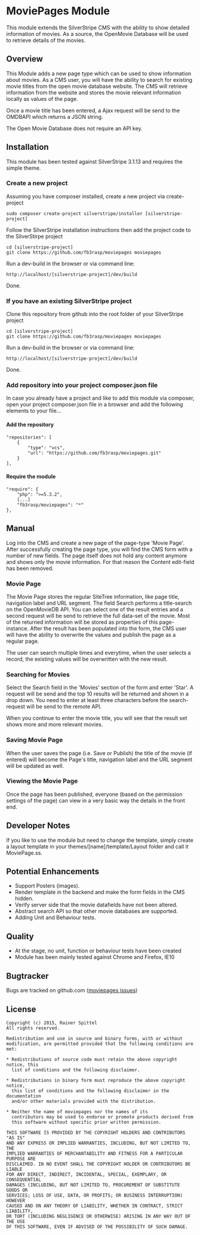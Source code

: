 # MoviePages Module

This module extends the SilverStripe CMS with the ability to show detailed information of movies. As a source, the
OpenMovie Database will be used to retrieve details of the movies.

## Overview

This Module adds a new page type which can be used to show information about movies. As a CMS user, you will have the
ability to search for existing movie titles from the open movie database website. The CMS will retrieve information
from the website and stores the movie relevant information locally as values of the page.

Once a movie title has been entered, a Ajax request will be send to the OMDBAPI which returns a JSON string.

The Open Movie Database does not require an API key.

## Installation

This module has been tested against SilverStripe 3.1.13 and requires the simple theme.

### Create a new project

Assuming you have composer installed, create a new project via create-project

    sudo composer create-project silverstripe/installer [silverstripe-project]

Follow the SilverStripe installation instructions then add the project code to the SilverStirpe project

    cd [silverstripe-project]
    git clone https://github.com/fb3rasp/moviepages moviepages

Run a dev-build in the browser or via command line:

    http://localhost/[silverstripe-project]/dev/build

Done.

### If you have an existing SilverStripe project

Clone this repository from github into the root folder of your SilverStripe project

    cd [silverstripe-project]
    git clone https://github.com/fb3rasp/moviepages moviepages

Run a dev-build in the browser or via command line:

    http://localhost/[silverstripe-project]/dev/build

Done.

### Add repository into your project composer.json file

In case you already have a project and like to add this module via composer, open your project composer.json
file in a browser and add the following elements to your file...

#### Add the repository

    "repositories": [
        {
            "type": "vcs",
            "url": "https://github.com/fb3rasp/moviepages.git"
        }
    ],

#### Require the module

	"require": {
		"php": ">=5.3.2",
		[...]
        "fb3rasp/moviepages": "*"
	},

## Manual

Log into the CMS and create a new page of the page-type 'Movie Page'. After successfully creating the page type, you will
find the CMS form with a number of new fields. The page itself does not hold any content anymore and shows only the movie
information. For that reason the Content edit-field has been removed.

### Movie Page

The Movie Page stores the regular SiteTree information, like page title, navigation label and URL segment. The field Search performs a title-search on the OpenMovieDB API.
You can select one of the result entries and a second request will be send to retrieve the full data-set of the movie. Most of the returned information will be stored as properties of this page-instance. After the result has been populated into the form, the CMS user will have the ability to overwrite the values and publish the page as a regular page.

The user can search multiple times and everytime, when the user selects a record, the existing values will be overwritten with the new result.

### Searching for Movies

Select the Search field in the 'Movies' section of the form and enter 'Star'. A request will be send and the top 10
results will be returned and shown in a drop down. You need to enter at least three characters before the search-request
will be send to the remote API.

When you continue to enter the movie title, you will see that the result set shows more and more relevant movies.

### Saving Movie Page

When the user saves the page (i.e. Save or Publish) the title of the movie (if entered) will become the Page's title,
navigation label and the URL segment will be updated as well.

### Viewing the Movie Page

Once the page has been published, everyone (based on the permission settings of the page) can view in a very basic way
the details in the front end.

## Developer Notes

If you like to use the module but need to change the template, simply create a layout template in your themes/[name]/template/Layout folder and call it MoviePage.ss.

## Potential Enhancements

* Support Posters (images).
* Render template in the backend and make the form fields in the CMS hidden.
* Verify server side that the movie datafields have not been altered.
* Abstract search API so that other movie databases are supported.
* Adding Unit and Behaviour tests.

## Quality

* At the stage, no unit, function or behaviour tests have been created
* Module has been mainly tested against Chrome and Firefox, IE10

## Bugtracker

Bugs are tracked on github.com ([moviepages issues](https://github.com/fb3rasp/moviepages/issues))

## License

    Copyright (c) 2015, Rainer Spittel
    All rights reserved.

    Redistribution and use in source and binary forms, with or without
    modification, are permitted provided that the following conditions are met:

    * Redistributions of source code must retain the above copyright notice, this
      list of conditions and the following disclaimer.

    * Redistributions in binary form must reproduce the above copyright notice,
      this list of conditions and the following disclaimer in the documentation
      and/or other materials provided with the distribution.

    * Neither the name of moviepages nor the names of its
      contributors may be used to endorse or promote products derived from
      this software without specific prior written permission.

    THIS SOFTWARE IS PROVIDED BY THE COPYRIGHT HOLDERS AND CONTRIBUTORS "AS IS"
    AND ANY EXPRESS OR IMPLIED WARRANTIES, INCLUDING, BUT NOT LIMITED TO, THE
    IMPLIED WARRANTIES OF MERCHANTABILITY AND FITNESS FOR A PARTICULAR PURPOSE ARE
    DISCLAIMED. IN NO EVENT SHALL THE COPYRIGHT HOLDER OR CONTRIBUTORS BE LIABLE
    FOR ANY DIRECT, INDIRECT, INCIDENTAL, SPECIAL, EXEMPLARY, OR CONSEQUENTIAL
    DAMAGES (INCLUDING, BUT NOT LIMITED TO, PROCUREMENT OF SUBSTITUTE GOODS OR
    SERVICES; LOSS OF USE, DATA, OR PROFITS; OR BUSINESS INTERRUPTION) HOWEVER
    CAUSED AND ON ANY THEORY OF LIABILITY, WHETHER IN CONTRACT, STRICT LIABILITY,
    OR TORT (INCLUDING NEGLIGENCE OR OTHERWISE) ARISING IN ANY WAY OUT OF THE USE
    OF THIS SOFTWARE, EVEN IF ADVISED OF THE POSSIBILITY OF SUCH DAMAGE.

